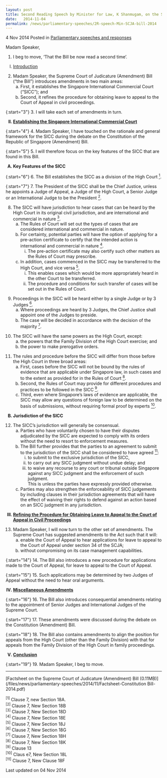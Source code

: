 ```yaml
---
layout: post
title: Second Reading Speech by Minister for Law, K Shanmugam, on the Supreme Court of Judicature (Amendment) Bill
date:   2014-11-04
permalink: /news/parliamentary-speeches/2R-speech-Min-SCJA-bill-2014
---
```


4 Nov 2014 Posted in [Parliamentary speeches and responses](/news/parliamentary-speeches)

Madam Speaker,

1. I beg to move, ‘That the Bill be now read a second time’.

<ol style="list-style-type: upper-roman">
<li><u>Introduction</u></li>
</ol>

<ol start="2">
<li>Madam Speaker, the Supreme Court of Judicature (Amendment) Bill (“the Bill”) introduces amendments in two main areas:
<ol style="list-style-type: lower-alpha">
<li> First, it establishes the Singapore International Commercial Court (“SICC”); and</li>
<li> Second, it refines the procedure for obtaining leave to appeal to the Court of Appeal in civil proceedings.
</li>
</ol>
</li>
</ol>

{:start="3"}
3. I will take each set of amendments in turn.

<ol start="2" style="list-style-type: upper-roman; font-weight:bold;">
<li><u>Establishing the Singapore International Commercial Court</u></li>
</ol>

{:start="4"}
4. Madam Speaker, I have touched on the rationale and general framework for the SICC during the debate on the Constitution of the Republic of Singapore (Amendment) Bill.


{:start="5"}
5. I will therefore focus on the key features of the SICC that are found in this Bill.

<ol style="list-style-type: upper-alpha; font-weight:bold;">
<li>Key Features of the SICC</li>
</ol>

{:start="6"}
6. The Bill establishes the SICC as a division of the High Court <a href="#court"><sup>1</sup></a>.


{:start="7"}
7. The President of the SICC shall be the Chief Justice, unless he appoints a Judge of Appeal, a Judge of the High Court, a Senior Judge or an International Judge to be the President <a href="#president"><sup>2</sup></a>.

<ol start="8">
<li>The SICC will have jurisdiction to hear cases that can be heard by the High Court in its original civil jurisdiction, and are international and commercial in nature <a href="#nature"><sup>3</sup></a>.
<ol style="list-style-type: lower-alpha;">
<li>The Rules of Court will set out the types of cases that are considered international and commercial in nature.</li>
<li>For certainty, potential parties will have the option of applying for a pre-action certificate to certify that the intended action is international and commercial in nature <a href="#commercial"><sup>4</sup></a>.
<ol style="list-style-type: lower-roman;">
<li>The pre-action certificate may also certify such other matters as the Rules of Court may prescribe.</li>
</ol>
</li>
<li>In addition, cases commenced in the SICC may be transferred to the High Court, and vice versa <a href="#versa"><sup>5</sup></a>.
<ol style="list-style-type: lower-roman;">
<li>This enables cases which would be more appropriately heard in the other Court to be transferred.</li>
<li>The procedure and conditions for such transfer of cases will be set out in the Rules of Court.</li>
</ol>
</li>
</ol>
</li>
</ol>


<ol start="9">
<li>Proceedings in the SICC will be heard either by a single Judge or by 3 Judges <a href="#judges"><sup>6</sup></a>.

<ol style="list-style-type: lower-alpha">
<li>Where proceedings are heard by 3 Judges, the Chief Justice shall appoint one of the Judges to preside.</li>
<li>The case will be decided in accordance with the decision of the majority <a href="#majority"><sup>7</sup></a>.</li>
</ol>
</li>
</ol>


<ol start="10">
<li>The SICC will have the same powers as the High Court, except:
<ol style="list-style-type: lower-alpha">
<li> the powers that the Family Division of the High Court exercise; and</li>  
<li>the power to make prerogative orders.</li>
</ol>
</li>  
</ol>


<ol start="11">
<li>The rules and procedure before the SICC will differ from those before the High Court in three broad areas:
<ol style="list-style-type: lower-alpha">  
<li>First, cases before the SICC will not be bound by the rules of evidence that are applicable under Singapore law, in such cases and to the extent as provided for in the Rules of Court <a href="#rules"><sup>8</sup></a>. </li>
<li>Second, the Rules of Court may provide for different procedures and practices to be followed in the SICC <a href="#SICC"><sup>9</sup></a>.</li>
<li>Third, even where Singapore’s laws of evidence are applicable, the SICC may allow any questions of foreign law to be determined on the basis of submissions, without requiring formal proof by experts <a href="#experts"><sup>10</sup></a>.</li>  
</ol>  
</li>  
</ol>

<ol start="2" style="list-style-type: upper-alpha; font-weight:bold;">
<li>Jurisdiction of the SICC
</li>  
</ol>

<ol start="12">
<li> The SICC’s jurisdiction will generally be consensual.
<ol style="list-style-type: lower-alpha">
<li>  Parties who have voluntarily chosen to have their disputes adjudicated by the SICC are expected to comply with its orders without the need to resort to enforcement measures.</li>  
<li> The Bill further provides that the parties to an agreement to submit to the jurisdiction of the SICC shall be considered to have agreed <a href="#agreed"><sup>11</sup></a>:
<ol style="list-style-type: lower-roman">
<li>to submit to the exclusive jurisdiction of the SICC,</li>
<li> to carry out any SICC judgment without undue delay; and</li>
<li>to waive any recourse to any court or tribunal outside Singapore against any SICC judgment and the enforcement of such judgment.</li>  
<li style="list-style-type: none">This is unless the parties have expressly provided otherwise.</li>  

</ol>
  
</li>
<li> Parties may also strengthen the enforceability of SICC judgements by including clauses in their jurisdiction agreements that will have the effect of waiving their rights to defend against an action based on an SICC judgment in any jurisdiction.</li>
</ol> 
</li>
</ol>

<ol start="3" style="list-style-type: upper-roman; font-weight:bold;">
<li><u>Refining the Procedure for Obtaining Leave to Appeal to the Court of Appeal in Civil Proceedings</u></li>  
</ol>


<ol start="13">
<li> Madam Speaker, I will now turn to the other set of amendments. The Supreme Court has suggested amendments to the Act such that it will:
<ol style="list-style-type: lower-alpha">  
<li>enable the Court of Appeal to hear applications for leave to appeal to the Court of Appeal under section 34 of the SCJA;</li>
<li>without compromising on its case management capabilities.</li>
</ol>
</li>  
</ol>

{:start="14"}
14. The Bill also introduces a new procedure for applications made to the Court of Appeal, for leave to appeal to the Court of Appeal.


{:start="15"}
15. Such applications may be determined by two Judges of Appeal without the need to hear oral arguments.


<ol start="4" style="list-style-type: upper-roman; font-weight:bold;">
<li><u>Miscellaneous Amendments</u></li>  
</ol>

{:start="16"}
16. The Bill also introduces consequential amendments relating to the appointment of Senior Judges and International Judges of the Supreme Court.


{:start="17"}
17. These amendments were discussed during the debate on the Constitution (Amendment) Bill.


{:start="18"}
18. The Bill also contains amendments to align the position for appeals from the High Court (other than the Family Division) with that for appeals from the Family Division of the High Court in family proceedings.

<ol start="5" style="list-style-type: upper-roman; font-weight:bold;">
<li><u>  Conclusion</u></li> 
</ol>

{:start="19"}
19. Madam Speaker, I beg to move.

---

[Factsheet on the Supreme Court of Judicature (Amendment) Bill (0.11MB)](/files/news/parliamentary-speeches/2014/11/Factsheet-Constitution Bill-2014.pdf)


<span id="court"><sup>[1]</sup> Clause 7, new Section 18A.</span>  
<span id="president"><sup>[2]</sup> Clause 7, New Section 18B</span>  
<span id="nature"><sup>[3]</sup> Clause 7, New Section 18D</span>  
<span id="commercial"><sup>[4]</sup> Clause 7, New Section 18E </span>  
<span id="versa"><sup>[5]</sup> Clause 7, New Section 18J </span>  
<span id="judges"><sup>[6]</sup> Clause 7, New Section 18G </span>  
<span id="majority"><sup>[7]</sup> Clause 7, New Section 18H</span>  
<span id="rules"><sup>[8]</sup> Clause 7, New Section 18K</span>  
<span id="SICC"><sup>[9]</sup> Clause 13</span>  
<span id="experts"><sup>[10]</sup> Claus e7, New Section 18L</span>  
<span id="agreed"><sup>[11]</sup> Clause 7, New Clause 18F</span>  






<p class="right-side-updated">Last updated on 04 Nov 2014</p> 
